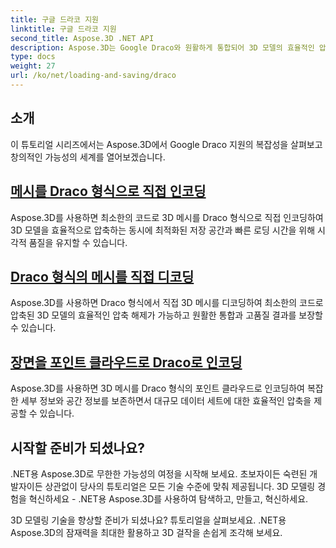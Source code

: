 ```yaml
---
title: 구글 드라코 지원
linktitle: 구글 드라코 지원
second_title: Aspose.3D .NET API
description: Aspose.3D는 Google Draco와 원활하게 통합되어 3D 모델의 효율적인 압축 및 압축 해제, 파일 크기 최적화 및 성능 향상을 제공합니다.
type: docs
weight: 27
url: /ko/net/loading-and-saving/draco
---
```

## 소개

이 튜토리얼 시리즈에서는 Aspose.3D에서 Google Draco 지원의 복잡성을 살펴보고 창의적인 가능성의 세계를 열어보겠습니다.

## [메시를 Draco 형식으로 직접 인코딩](encode-mesh)

Aspose.3D를 사용하면 최소한의 코드로 3D 메시를 Draco 형식으로 직접 인코딩하여 3D 모델을 효율적으로 압축하는 동시에 최적화된 저장 공간과 빠른 로딩 시간을 위해 시각적 품질을 유지할 수 있습니다.

## [Draco 형식의 메시를 직접 디코딩](decode-mesh)

Aspose.3D를 사용하면 Draco 형식에서 직접 3D 메시를 디코딩하여 최소한의 코드로 압축된 3D 모델의 효율적인 압축 해제가 가능하고 원활한 통합과 고품질 결과를 보장할 수 있습니다.

## [장면을 포인트 클라우드로 Draco로 인코딩](encode-scene-as-point-cloud)

Aspose.3D를 사용하면 3D 메시를 Draco 형식의 포인트 클라우드로 인코딩하여 복잡한 세부 정보와 공간 정보를 보존하면서 대규모 데이터 세트에 대한 효율적인 압축을 제공할 수 있습니다.


## 시작할 준비가 되셨나요?

.NET용 Aspose.3D로 무한한 가능성의 여정을 시작해 보세요. 초보자이든 숙련된 개발자이든 상관없이 당사의 튜토리얼은 모든 기술 수준에 맞춰 제공됩니다. 3D 모델링 경험을 혁신하세요 - .NET용 Aspose.3D를 사용하여 탐색하고, 만들고, 혁신하세요.

3D 모델링 기술을 향상할 준비가 되셨나요? 튜토리얼을 살펴보세요. .NET용 Aspose.3D의 잠재력을 최대한 활용하고 3D 걸작을 손쉽게 조각해 보세요.
